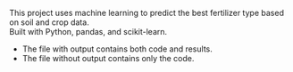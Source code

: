 This project uses machine learning to predict the best fertilizer type based on soil and crop data.  
Built with Python, pandas, and scikit-learn.  
- The file with output contains both code and results.  
- The file without output contains only the code.  
